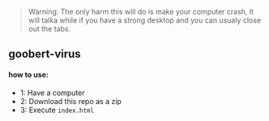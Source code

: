 > Warning: The only harm this will do is make your computer crash, it will talka while if you have a strong desktop and you can usualy close out the tabs.

## goobert-virus

#### how to use:
* 1: Have a computer
* 2: Download this repo as a zip
* 3: Execute `index.html`

